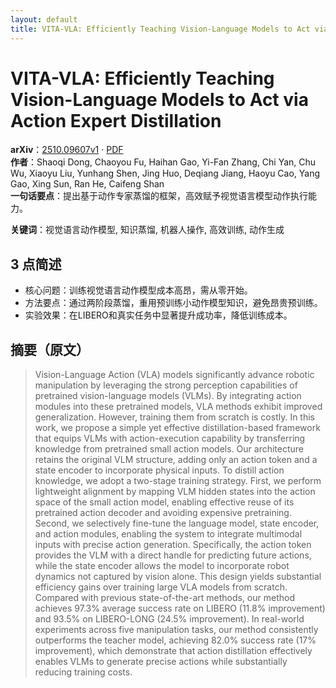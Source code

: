 ```yaml
---
layout: default
title: VITA-VLA: Efficiently Teaching Vision-Language Models to Act via Action Expert Distillation
---
```


# VITA-VLA: Efficiently Teaching Vision-Language Models to Act via Action Expert Distillation
**arXiv**：[2510.09607v1](https://arxiv.org/abs/2510.09607) · [PDF](https://arxiv.org/pdf/2510.09607.pdf)  
**作者**：Shaoqi Dong, Chaoyou Fu, Haihan Gao, Yi-Fan Zhang, Chi Yan, Chu Wu, Xiaoyu Liu, Yunhang Shen, Jing Huo, Deqiang Jiang, Haoyu Cao, Yang Gao, Xing Sun, Ran He, Caifeng Shan  
**一句话要点**：提出基于动作专家蒸馏的框架，高效赋予视觉语言模型动作执行能力。

**关键词**：视觉语言动作模型, 知识蒸馏, 机器人操作, 高效训练, 动作生成

## 3 点简述
- 核心问题：训练视觉语言动作模型成本高昂，需从零开始。
- 方法要点：通过两阶段蒸馏，重用预训练小动作模型知识，避免昂贵预训练。
- 实验效果：在LIBERO和真实任务中显著提升成功率，降低训练成本。

## 摘要（原文）

> Vision-Language Action (VLA) models significantly advance robotic
> manipulation by leveraging the strong perception capabilities of pretrained
> vision-language models (VLMs). By integrating action modules into these
> pretrained models, VLA methods exhibit improved generalization. However,
> training them from scratch is costly. In this work, we propose a simple yet
> effective distillation-based framework that equips VLMs with action-execution
> capability by transferring knowledge from pretrained small action models. Our
> architecture retains the original VLM structure, adding only an action token
> and a state encoder to incorporate physical inputs. To distill action
> knowledge, we adopt a two-stage training strategy. First, we perform
> lightweight alignment by mapping VLM hidden states into the action space of the
> small action model, enabling effective reuse of its pretrained action decoder
> and avoiding expensive pretraining. Second, we selectively fine-tune the
> language model, state encoder, and action modules, enabling the system to
> integrate multimodal inputs with precise action generation. Specifically, the
> action token provides the VLM with a direct handle for predicting future
> actions, while the state encoder allows the model to incorporate robot dynamics
> not captured by vision alone. This design yields substantial efficiency gains
> over training large VLA models from scratch. Compared with previous
> state-of-the-art methods, our method achieves 97.3% average success rate on
> LIBERO (11.8% improvement) and 93.5% on LIBERO-LONG (24.5% improvement). In
> real-world experiments across five manipulation tasks, our method consistently
> outperforms the teacher model, achieving 82.0% success rate (17% improvement),
> which demonstrate that action distillation effectively enables VLMs to generate
> precise actions while substantially reducing training costs.

